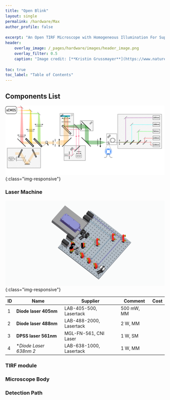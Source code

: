 ```yaml
---
title: "Open Blink"
layout: single
permalink: /hardware/Max
author_profile: false

excerpt: "An Open TIRF Microscope with Homogeneous Illumination For Super-resolution Imaging"
header: 
    overlay_image: /_pages/hardware/images/header_image.png
    overlay_filter: 0.5
    caption: "Image credit: [**Kristin Grussmayer**](https://www.nature.com/articles/ncomms6830)"

toc: true
toc_label: "Table of Contents"
---
```

## Components List
![Max_optical_path](/_pages/hardware/images/Max_optical_path.webp){:class="img-responsive"}

### Laser Machine
![Max_laserbox_3D](/_pages/hardware/images/Max_laserbox_3D.webp){:class="img-responsive"}

| ID | Name                     | Supplier                | Comment    | Cost |
|----|--------------------------|-------------------------|------------|------|
| 1  | **Diode laser 405nm**    | LAB-405-500, Lasertack  | 500 mW, MM |      |
| 2  | **Diode laser 488nm**    | LAB-488-2000, Lasertack | 2 W, MM    |      |
| 3  | **DPSS laser 561nm**     | MGL-FN-561, CNI Laser   | 1 W, SM    |      |
| 4  | **Diode Laser 638nm *2** | LAB-638-1000, Lasertack | 1 W, MM    |      |



### TIRF module
### Microscope Body
### Detection Path